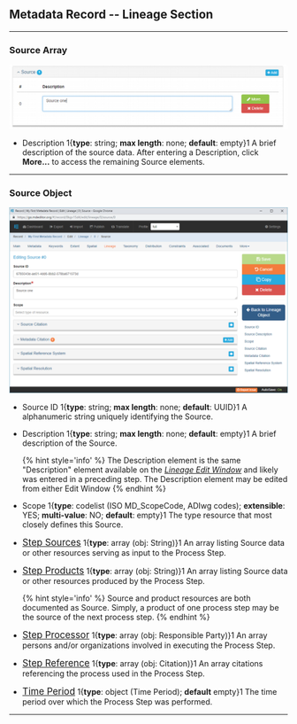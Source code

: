 ## Metadata Record -- Lineage Section
---

### Source Array

![Source Array](/assets/reference/edit-objects/metadata/lineage/source-array.png) 

 * <span class="md-element">Description</span> 1{**type**: string; **max length**: none; **default**: empty}1  A brief description of the source data.  After entering a <span class="md-element">Description</span>, click <strong class="btn btn-success btn-xs"> <i class="fa fa-pencil"> </i> More...</strong> to access the remaining <span class="md-panel">Source</span> elements.  
 
---
 
### Source Object

![Source Edit Window](/assets/reference/edit-objects/metadata/lineage/source-panel.png)

* <span class="md-element">Source ID</span> 1{**type**: string; **max length**: none; **default**: UUID}1  A alphanumeric string uniquely identifying the <span class="md-panel">Source</span>.  

* <span class="md-element">Description</span> <i class="fa fa-asterisk required" title="Required"></i> 1{**type**: string; **max length**: none; **default**: empty}1  A brief description of the <span class="md-panel">Source</span>.  
 
  {% hint style='info' %}
  The <span class="md-element">Description</span> element is the same "Description" element available on the *[Lineage Edit Window](../lineage-section.md)* and likely was entered in a preceding step.  The <span class="md-element">Description</span> element may be edited from either <span class="md-window">Edit Window</span>
  {% endhint %} 

* <span class="md-element">Scope</span> 1{**type**: codelist (ISO MD_ScopeCode, ADIwg codes); **extensible**: YES; **multi-value**: NO; **default**: empty}1  The type resource that most closely defines this <span class="md-panel">Source</span>. 


* [<span class="md-panel" style="font-size: larger">Step Sources</span>](stepSource-panel.md) 1{**type**: array (<span class="md-panel">obj: String</span>)}1  An array listing <span class="md-panel">Source</span> data or other resources serving as input to the <span class="md-panel">Process Step</span>.

* [<span class="md-panel" style="font-size: larger">Step Products</span>](stepProduct-panel.md) 1{**type**: array (<span class="md-panel">obj: String</span>)}1  An array listing <span class="md-panel">Source</span> data or other resources produced by the <span class="md-panel">Process Step</span>. 

  {% hint style='info' %}
  Source and product resources are both documented as <span class="md-panel">Source</span>.  Simply, a product of one process step may be the source of the next process step. 
  {% endhint %}

* [<span class="md-panel" style="font-size: larger">Step Processor</span>](stepProcessor-panel.md) 1{**type**: array (<span class="md-panel">obj: Responsible Party</span>)}1  An array persons and/or organizations involved in executing the <span class="md-panel">Process Step</span>. 

* [<span class="md-panel" style="font-size: larger">Step Reference</span>](stepCitation-panel.md) 1{**type**: array (<span class="md-panel">obj: Citation</span>)}1  An array citations referencing the process used in the <span class="md-panel">Process Step</span>. 

* [<span class="md-panel" style="font-size: larger">Time Period</span>](stepTime-panel.md) 1{**type**: object (<span class="md-panel">Time Period</span>); **default** empty}1  The time period over which the <span class="md-panel">Process Step</span> was performed. 


---
